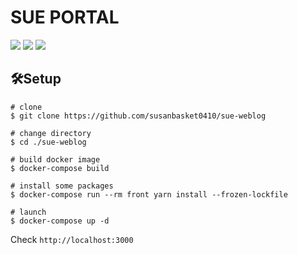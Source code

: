 # SUE PORTAL
<img src="https://img.shields.io/badge/-Next.js-000000.svg?logo=next.js&style=plastic">
<img src="https://img.shields.io/badge/-Typescript-007ACC.svg?logo=typescript&style=plastic">
<img src="https://img.shields.io/badge/-Docker-1488C6.svg?logo=docker&style=plastic">


## 🛠Setup
```
# clone
$ git clone https://github.com/susanbasket0410/sue-weblog

# change directory
$ cd ./sue-weblog

# build docker image
$ docker-compose build

# install some packages
$ docker-compose run --rm front yarn install --frozen-lockfile

# launch
$ docker-compose up -d
```
Check `http://localhost:3000`


